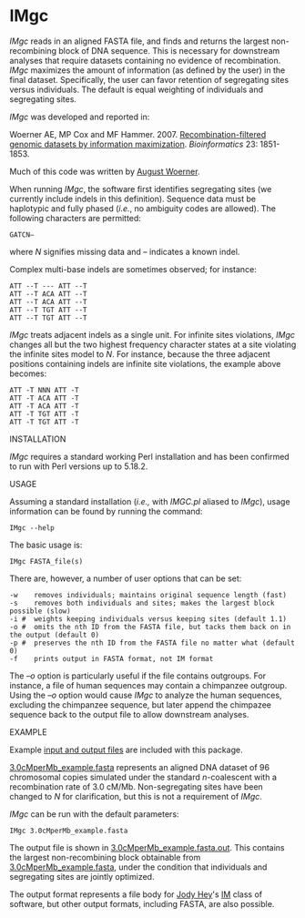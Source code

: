# IMgc

*IMgc* reads in an aligned FASTA file, and finds and returns the largest non-recombining block of DNA sequence. This is necessary for downstream analyses that require datasets containing no evidence of recombination. *IMgc* maximizes the amount of information (as defined by the user) in the final dataset. Specifically, the user can favor retention of segregating sites versus individuals. The default is equal weighting of individuals and segregating sites.

*IMgc* was developed and reported in:

Woerner AE, MP Cox and MF Hammer. 2007. [Recombination-filtered genomic datasets by information maximization](https://doi.org/10.1093/bioinformatics/btm253). *Bioinformatics* 23: 1851-1853.

Much of this code was written by [August Woerner](https://www.unthsc.edu/bios/woerner/).

When running *IMgc*, the software first identifies segregating sites (we currently include indels in this definition). Sequence data must be haplotypic and fully phased (*i.e.*, no ambiguity codes are allowed). The following characters are permitted:

```
GATCN–
```

where *N* signifies missing data and – indicates a known indel.

Complex multi-base indels are sometimes observed; for instance:

```
ATT --T --- ATT --T
ATT --T ACA ATT --T
ATT --T ACA ATT --T
ATT --T TGT ATT --T
ATT --T TGT ATT --T
```

*IMgc* treats adjacent indels as a single unit.  For infinite sites violations, *IMgc* changes all but the two highest frequency character states at a site violating the infinite sites model to *N*. For instance, because the three adjacent positions containing indels are infinite site violations, the example above becomes:

```
ATT -T NNN ATT -T
ATT -T ACA ATT -T
ATT -T ACA ATT -T
ATT -T TGT ATT -T
ATT -T TGT ATT -T
```


INSTALLATION

*IMgc* requires a standard working Perl installation and has been confirmed to run with Perl versions up to 5.18.2.


USAGE

Assuming a standard installation (*i.e.,* with *IMGC.pl* aliased to *IMgc*), usage information can be found by running the command:

```
IMgc --help
```

The basic usage is:

```
IMgc FASTA_file(s)
```

There are, however, a number of user options that can be set:

```
-w    removes individuals; maintains original sequence length (fast)
-s    removes both individuals and sites; makes the largest block possible (slow)
-i #  weights keeping individuals versus keeping sites (default 1.1)
-o #  omits the nth ID from the FASTA file, but tacks them back on in the output (default 0)
-p #  preserves the nth ID from the FASTA file no matter what (default 0)
-f    prints output in FASTA format, not IM format
```

The *–o* option is particularly useful if the file contains outgroups.  For instance, a file of human sequences may contain a chimpanzee outgroup.  Using the *–o* option would cause *IMgc* to analyze the human sequences, excluding the chimpanzee sequence, but later append the chimpazee sequence back to the output file to allow downstream analyses.


EXAMPLE

Example [input and output files](examples) are included with this package.

[3.0cMperMb_example.fasta](examples/3.0cMperMb_example.fasta) represents an aligned DNA dataset of 96 chromosomal copies simulated under the standard *n*-coalescent with a recombination rate of 3.0 cM/Mb. Non-segregating sites have been changed to *N* for clarification, but this is not a requirement of *IMgc*.

*IMgc* can be run with the default parameters:

```
IMgc 3.0cMperMb_example.fasta
```

The output file is shown in [3.0cMperMb_example.fasta.out](examples/3.0cMperMb_example.fasta.out). This contains the largest non-recombining block obtainable from [3.0cMperMb_example.fasta](examples/3.0cMperMb_example.fasta), under the condition that individuals and segregating sites are jointly optimized.

The output format represents a file body for [Jody Hey](https://bio.cst.temple.edu/~hey/)'s [IM](https://bio.cst.temple.edu/~hey/software) class of software, but other output formats, including FASTA, are also possible.

